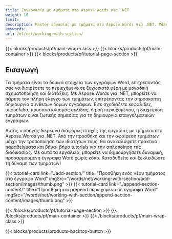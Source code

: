 ```yaml
---
title: Συνεργασία με τμήματα στο Aspose.Words για .NET
weight: 10
limit:
description: Master εργασίας με τμήματα στο Aspose.Words για .NET. Μάθετε να δημιουργήσετε, να τροποποιήσει, και να διαχειριστείτε τμήματα για επαγγελματικές διατάξεις εγγράφων Word.
keywords:
url: /el/net/working-with-section/
---
```

{{< blocks/products/pf/main-wrap-class >}}
{{< blocks/products/pf/main-container >}}
{{< blocks/products/pf/tutorial-page-section >}}

## Εισαγωγή
  
Τα τμήματα είναι τα δομικά στοιχεία των εγγράφων Word, επιτρέποντάς σας να διαιρέσετε το περιεχόμενο σε ξεχωριστά μέρη με μοναδική σχηματοποίηση και διατάξεις. Με Aspose.Words για .NET, μπορείτε να πάρετε τον πλήρη έλεγχο των τμημάτων, επιτρέποντας την απρόσκοπτη δημιουργία σύνθετων δομών εγγράφων. Είτε σχεδιάζετε κεφαλίδες, υποσέλιδα, προσανατολισμός σελίδας, ή ροή περιεχομένου, η διαχείριση τμημάτων είναι ζωτικής σημασίας για τη δημιουργία επαγγελματικών εγγράφων.

Αυτός ο οδηγός διερευνά διάφορες πτυχές της εργασίας με τμήματα στο Aspose.Words για .NET. Από την προσθήκη και την αφαίρεση τμημάτων μέχρι την τροποποίηση των ιδιοτήτων τους, θα ανακαλύψετε πρακτικά παραδείγματα και βήμα- βήμα tutorials για την απλοποίηση της διαδικασίας. Με αυτά τα εργαλεία, μπορείτε να δημιουργήσετε δυναμική, προσαρμοσμένη έγγραφα Word χωρίς κόπο. Καταδυθείτε και ξεκλειδώστε τη δύναμη των τμημάτων!

{{< tutorial-card link="./add-section/" title="Προσθήκη ενός νέου τμήματος στο έγγραφο Word" imgSrc="/words/net/working-with-section/add-section/images/thumb.png" >}}
{{< tutorial-card link="./append-section-content/" title="Προσθήκη και prepend περιεχόμενο σε έγγραφα Word" imgSrc="/words/net/working-with-section/append-section-content/images/thumb.png" >}}

{{< /blocks/products/pf/tutorial-page-section >}}
{{< /blocks/products/pf/main-container >}}
{{< /blocks/products/pf/main-wrap-class >}}

{{< blocks/products/products-backtop-button >}}